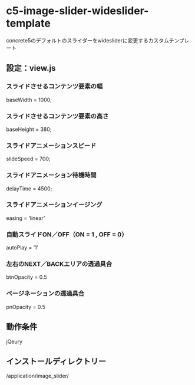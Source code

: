 # c5-image-slider-wideslider-template
concrete5のデフォルトのスライダーをwidesliderに変更するカスタムテンプレート

## 設定：view.js
### スライドさせるコンテンツ要素の幅
baseWidth = 1000;
### スライドさせるコンテンツ要素の高さ
baseHeight = 380;

### スライドアニメーションスピード
slideSpeed = 700;
### スライドアニメーション待機時間
delayTime = 4500;
### スライドアニメーションイージング
easing = ‘linear’
### 自動スライドON／OFF（ON = 1 , OFF = 0）
autoPlay = ’1′
### 左右のNEXT／BACKエリアの透過具合
btnOpacity = 0.5
### ページネーションの透過具合
pnOpacity = 0.5

## 動作条件
jQeury

## インストールディレクトリー

/application/image_slider/